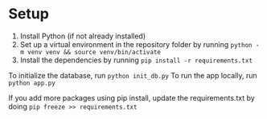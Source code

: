 # Setup
1. Install Python (if not already installed)
2. Set up a virtual environment in the repository folder by running `python -m venv venv && source venv/bin/activate`
3. Install the dependencies by running `pip install -r requirements.txt`

To initialize the database, run `python init_db.py`
To run the app locally, run `python app.py`

If you add more packages using pip install, update the requirements.txt by
doing `pip freeze >> requirements.txt`
